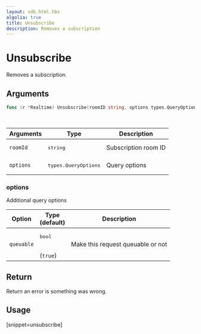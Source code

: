```yaml
---
layout: sdk.html.hbs
algolia: true
title: Unsubscribe
description: Removes a subscription
---
```


# Unsubscribe

Removes a subscription.

## Arguments

```go
func (r *Realtime) Unsubscribe(roomID string, options types.QueryOptions) error
```

<br/>

| Arguments    | Type    | Description |
|--------------|---------|-------------|
| `roomId` | <pre>string</pre> | Subscription room ID  |
| `options` | <pre>types.QueryOptions</pre> | Query options |

### options

Additional query options

| Option     | Type<br/>(default)    | Description                       |
| ---------- | ------- | --------------------------------- |
| `queuable` | <pre>bool</pre><br/>(`true`) | Make this request queuable or not |

## Return

Return an error is something was wrong.

## Usage

[snippet=unsubscribe]
